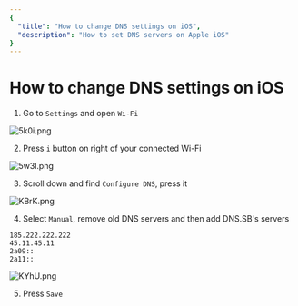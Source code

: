 ```yaml
---
{
  "title": "How to change DNS settings on iOS",
  "description": "How to set DNS servers on Apple iOS"
}
---
```


# How to change DNS settings on iOS

1. Go to `Settings` and open `Wi-Fi`

![5k0i.png](https://s3.image.hosting/2021/07/02/5k0i.png)

2. Press `i` button on right of your connected Wi-Fi

![5w3l.png](https://s3.image.hosting/2021/07/02/5w3l.png)

3. Scroll down and find `Configure DNS`, press it

![KBrK.png](https://s3.image.hosting/2021/07/02/KBrK.png)

4. Select `Manual`, remove old DNS servers and then add DNS.SB's servers

```
185.222.222.222
45.11.45.11
2a09::
2a11::
```

![KYhU.png](https://s3.image.hosting/2021/07/02/KYhU.png)

5. Press `Save`